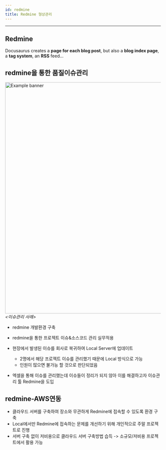 ```yaml
---
id: redmine
title: Redmine 형상관리
---
```


---

## Redmine

Docusaurus creates a **page for each blog post**, but also a **blog index page**, a **tag system**, an **RSS** feed...

## redmine을 통한 품질이슈관리

<p align="center">
	<div class="box" >
		<img
			src={require('/img/1_process/d_process_train_issue_mgn.png').default}
			alt="Example banner"
			width="750"
		/><br/><em>&lt;이슈관리 사례&gt;</em>
	</div>
</p>

* redmine 개발환경 구축
* redmine을 통한 프로젝트 이슈&소스코드 관리 실무적용

* 현장에서 발생된 이슈를 회사로 복귀하여 Local Server에 업데이트
  * 2명에서 해당 프로젝트 이슈를 관리했기 때문에 Local 방식으로 가능
  * 인원이 많으면 불가능 할 것으로 판단되었음
* 엑셀을 통해 이슈를 관리했는데 이슈들이 정리가 되지 않아 이를 해결하고자 이슈관리 툴 Redmine을 도입

## redmine-AWS연동

* 클라우드 서버를 구축하여 장소와 무관하게 Redmine에 접속할 수 있도록 환경 구축
* Local에서만 Redmine에 접속하는 문제를 개선하기 위해 개인적으로 주말 프로젝트로 진행
* 서버 구축 없이 저비용으로 클라우드 서버 구축방법 습득 -> 소규모/저비용 프로젝트에서 활용 가능

